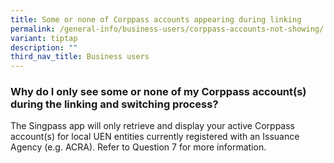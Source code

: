```yaml
---
title: Some or none of Corppass accounts appearing during linking
permalink: /general-info/business-users/corppass-accounts-not-showing/
variant: tiptap
description: ""
third_nav_title: Business users
---
```

<h3>Why do I only see some or none of my Corppass account(s) during the linking and switching process?</h3>
<p>The Singpass app will only retrieve and display your active Corppass account(s)
for local UEN entities currently registered with an Issuance Agency (e.g.
ACRA). Refer to Question 7 for more information.</p>